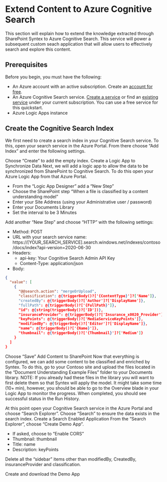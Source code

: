 # Extend Content to Azure Cognitive Search

This section will explain how to extend the knowledge extracted through SharePoint Syntex to Azure Cognitive Search. This service will power a subsequent custom seach application that will allow users to effectively search and explore this content.

## Prerequisites
Before you begin, you must have the following:

- An Azure account with an active subscription. Create an [account for free](https://azure.microsoft.com/free/).
- An Azure Cognitive Search service. [Create a service](https://docs.microsoft.com/en-us/azure/search/search-create-service-portal) or find an [existing service](https://ms.portal.azure.com/#blade/HubsExtension/BrowseResourceBlade/resourceType/Microsoft.Search%2FsearchServices) under your current subscription. You can use a free service for this quickstart.
- Azure Logic Apps instance

## Create the Cognitive Search Index
We first need to create a search index in your Cognitive Search service.  To this, open your search service in the Azure Portal.  From there choose “Add Index” and enter the following settings.  
 
Choose “Create” to add the empty index.
Create a Logic App to Synchronize Data
Next, we will add a logic app to allow the data to be synchronized from SharePoint to Cognitive Search.  To do this open your Azure Logic App from that Azure Portal.  
- From the “Logic App Designer” add a “New Step”
- Choose the SharePoint step “When a file is classified by a content understanding model”
- Enter your Site Address (using your Administrative user / password)
- Enter your Documents Library
- Set the interval to be 3 Minutes
 
Add another “New Step” and choose “HTTP” with the following settings:
- Method: POST
- URL with your search service name: https://[YOUR_SEARCH_SERVICE].search.windows.net/indexes/contoso/docs/index?api-version=2020-06-30
- Headers:
  - api-key: Your Cognitive Search Admin API Key
  - Content-Type: application/json
- Body: 

```json
{
  "value": [
    {
      "@@search.action": "mergeOrUpload",
      "classification": @{triggerBody()?['{ContentType}']?['Name']},
      "createdBy": @{triggerBody()?['Author']?['DisplayName']},
      "fullPath": @{triggerBody()?['{FullPath}']},
      "id": @{string(triggerBody()?['ID'])},
      "insuranceProvider": @{triggerBody()?['Insurance_x0020_Provider']},
      "keyPoints": @{triggerBody()?['MediaServiceKeyPoints']},
      "modifiedBy": @{triggerBody()?['Editor']?['DisplayName']},
      "name": @{triggerBody()?['{Name}']},
      "thumbnail": @{triggerBody()?['{Thumbnail}']?['Medium']}
    }
  ]
}
```


Choose “Save”
Add Content to SharePoint
Now that everything is configured, we can add some content to be classified and enriched by Syntex.  To do this, go to your Contoso site and upload the files located in the “Document Understanding Example Files” folder to your Documents library.
NOTE: If you already had these files in the library you will want to first delete them so that Syntex will apply the model.
It might take some time (10+ min), however, you should be able to go to the Overview blade in your Logic App to monitor the progress.  When completed, you should see successful status in the Run History.
 
At this point open your Cognitive Search service in the Azure Portal and choose “Search Explorer”.  Choose “Search” to ensure the data exists in the search index.
Create a Search Enabled Application
From the “Search Explorer”, choose “Create Demo App”.
- If asked, choose to “Enable CORS”
- Thumbnail: thumbnail
- Title: name
- Description: keyPoints
 
Delete all the “sidebar” items other than modifiedBy, CreatedBy, insuranceProvider and classification.
 
Create and download the Demo App





